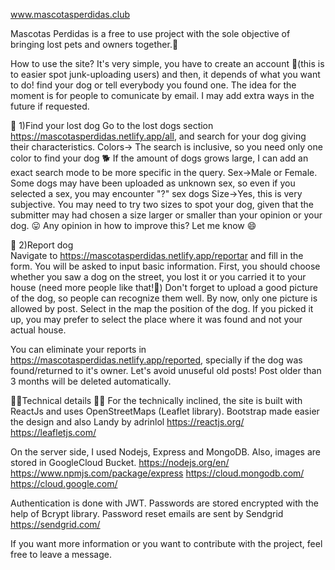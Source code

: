 www.mascotasperdidas.club

Mascotas Perdidas is a free to use project with the sole objective of bringing lost pets and owners together.:dog:

How to use the site?
It's very simple, you have to create an account :closed_lock_with_key:(this is to easier spot junk-uploading users) and then, it depends of what you want to do!
find your dog or tell everybody you found one. The idea for the moment is for people to comunicate by email. I may add extra ways in the future if requested.

:paw_prints: 1)Find your lost dog
Go to the lost dogs section https://mascotasperdidas.netlify.app/all, and search for your dog giving their characteristics.
Colors-> The search is inclusive, so you need only one color to find your dog :dog2: If the amount of dogs grows large, I can add an exact search mode to be more specific in the query.
Sex->Male or Female. Some dogs may have been uploaded as unknown sex, so even if you selected a sex, you may encounter "?" sex dogs
Size->Yes, this is very subjective. You may need to try two sizes to spot your dog, given that the submitter may had chosen a size larger or smaller than your opinion or your dog. :stuck_out_tongue:
Any opinion in how to improve this? Let me know 	:smile:

:paw_prints: 2)Report dog   
Navigate to https://mascotasperdidas.netlify.app/reportar and fill in the form. You will be asked to input basic information. First, you should choose whether you saw a dog on the street, you lost it or you carried it to your house (need more people like that!:clap:)
Don't forget to upload a good picture of the dog, so people can recognize them well. By now, only one picture is allowed by post.
Select in the map the position of the dog. If you picked it up, you may prefer to select the place where it was found and not your actual house.


You can eliminate your reports in https://mascotasperdidas.netlify.app/reported, specially if the dog was found/returned to it's owner. Let's avoid unuseful old posts! Post older than 3 months will be deleted automatically.


:wrench::wrench:Technical details :wrench::wrench:
For the technically inclined, the site is built with ReactJs and uses OpenStreetMaps (Leaflet library). Bootstrap made easier the design and also Landy by adrinlol 
https://reactjs.org/
https://leafletjs.com/

On the server side, I used Nodejs, Express and MongoDB. Also, images are stored in GoogleCloud Bucket.
https://nodejs.org/en/
https://www.npmjs.com/package/express
https://cloud.mongodb.com/
https://cloud.google.com/

Authentication is done with JWT. 
Passwords are stored encrypted with the help of Bcrypt library. 
Password reset emails are sent by Sendgrid https://sendgrid.com/

If you want more information or you want to contribute with the project, feel free to leave a message.
